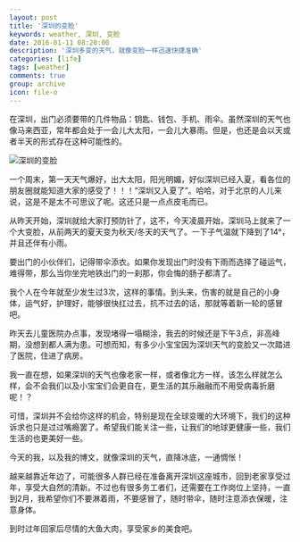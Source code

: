 ```yaml
---
layout: post
title: '深圳的变脸'
keywords: weather, 深圳, 变脸
date: 2016-01-11 08:20:00
description: '深圳多变的天气，就像变脸一样迅速快捷准确'
categories: [life]
tags: [weather]
comments: true
group: archive
icon: file-o
---
```


在深圳，出门必须要带的几件物品：钥匙、钱包、手机、雨伞。虽然深圳的天气也像马来西亚，常年都会处于一会儿大太阳，一会儿大暴雨。但是，也还是会以天或者半天的形式存在这种可能性的。

![深圳的变脸](http://i.weather.com.cn/images/sichuan/newzt/ty/2013/09/23/EE26E12A717968D0976608B68282F6F4.jpg)

<!--more-->

一个周末，第一天天气爆好，出大太阳，阳光明媚，好似深圳已经入夏，看各位的朋友圈就能知道大家的感受了！！！“深圳又入夏了”。哈哈，对于北京的人儿来说，这是不是太不可思议了呢。这还只是一点点皮毛而已。

从昨天开始，深圳就给大家打预防针了，这不，今天凌晨开始，深圳马上就来了一个大变脸，从前两天的夏天变为秋天/冬天的天气了。一下子气温就下降到了14°，并且还伴有小雨。

要出门的小伙伴们，记得带伞添衣。如果你发现出门时没有下雨而选择了碰运气，难得带，那么当你坐完地铁出门的一刹那，你会悔的肠子都清了。

我个人在今年就至少发生过3次，这样的事情。到头来，伤害的就是自己的小身体，运气好，护理好，能够很快扛过去，抗不过去的话，那就等着新一轮的感冒吧。

昨天去儿童医院办点事，发现堵得一塌糊涂，我去的时候还是下午3点，非高峰期，没想到都人满为患。可想而知，有多少小宝宝因为深圳天气的变脸又一次踏进了医院，住进了病房。

我一直在想，如果深圳的天气也像老家一样，或者像北方一样，该怎么样就怎么样，会不会我们以及小宝宝们会更自在，更生活的其乐融融而不用受病毒折磨呢！？

可惜，深圳并不会给你这样的机会，特别是现在全球变暖的大环境下，我们的这种诉求也只是过过嘴瘾罢了。希望我们能关注一些，让我们的地球更健康一些，我们生活的也更美好一些。

今天的我，以及我的博文，就像深圳的天气，直降冰底，一通惆怅！

越来越靠近年边了，可能很多人群已经在准备离开深圳这座城市，回到老家享受过年，享受大自然的清新。不过也有很多务工者们，还需要在工作岗位上坚持，一直到2月，我希望你们不要淋着雨，不要感冒了，随时带伞，随时注意添衣保暖，注意身体。

到时过年回家后尽情的大鱼大肉，享受家乡的美食吧。